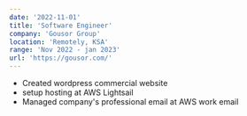 ```yaml
---
date: '2022-11-01'
title: 'Software Engineer'
company: 'Gousor Group'
location: 'Remotely, KSA'
range: 'Nov 2022 - jan 2023'
url: 'https://gousor.com/'
---
```


- Created wordpress commercial website
- setup hosting at AWS Lightsail
- Managed company's professional email at AWS work email

